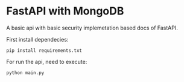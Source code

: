 # FastAPI with MongoDB

A basic api with basic security implemetation based docs of FastAPI.

First install dependecies:
```python3
pip install requirements.txt
```
For run the api, need to execute:
```python3
python main.py
```
